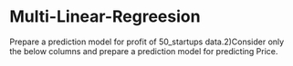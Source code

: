 # Multi-Linear-Regreesion
Prepare a prediction model for profit of 50_startups data.2)Consider only the below columns and prepare a prediction model for predicting Price.
